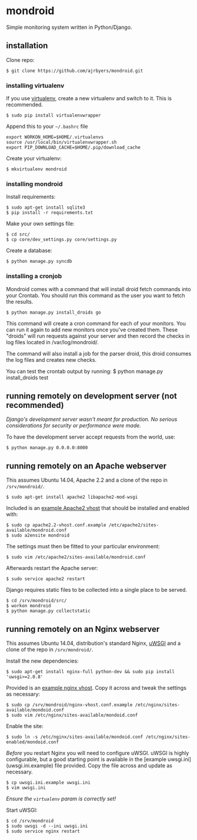 # mondroid

Simple monitoring system written in Python/Django.

## installation

Clone repo:

	$ git clone https://github.com/ajrbyers/mondroid.git

### installing virtualenv

If you use [virtualenv](https://virtualenvwrapper.readthedocs.org/en/latest/), 
create a new virtualenv and switch to it. This is recommended.

	$ sudo pip install virtualenvwrapper

Append this to your `~/.bashrc` file
	
	export WORKON_HOME=$HOME/.virtualenvs
	source /usr/local/bin/virtualenvwrapper.sh
	export PIP_DOWNLOAD_CACHE=$HOME/.pip/download_cache
	
Create your virtualenv:
	
	$ mkvirtualenv mondroid

### installing mondroid

Install requirements:

	$ sudo apt-get install sqlite3
	$ pip install -r requirements.txt

Make your own settings file:

	$ cd src/
	$ cp core/dev_settings.py core/settings.py

Create a database:

	$ python manage.py syncdb

### installing a cronjob

Mondroid comes with a command that will install droid fetch commands into your Crontab. You should run this command as the user you want to fetch the results.

	$ python manage.py install_droids go

This command will create a cron command for each of your monitors. You can run it again to add new monitors once you've created them. These "droids" will run requests against your server and then record the checks in log files located in /var/log/mondroid/.

The command will also install a job for the parser droid, this droid consumes the log files and creates new checks.

You can test the crontab output by running:
	$ python manage.py install_droids test

## running remotely on development server (__not__ recommended)

_Django's development server wasn't meant for production. No serious 
considerations for security or performance were made._

To have the development server accept requests from the world, use:

	$ python manage.py 0.0.0.0:8000
	
## running remotely on an Apache webserver

This assumes Ubuntu 14.04, Apache 2.2 and a clone of the repo in 
`/srv/mondroid/`.

	$ sudo apt-get install apache2 libapache2-mod-wsgi

Included is an [example Apache2 vhost](apache2.2-vhost.conf.example) that should
be installed and enabled with:

	$ sudo cp apache2.2-vhost.conf.example /etc/apache2/sites-available/mondroid.conf
	$ sudo a2ensite mondroid

The settings must then be fitted to your particular environment:

	$ sudo vim /etc/apache2/sites-available/mondroid.conf

Afterwards restart the Apache server:

	$ sudo service apache2 restart

Django requires static files to be collected into a single place to be served.

	$ cd /srv/mondroid/src/
	$ workon mondroid
	$ python manage.py collectstatic

## running remotely on an Nginx webserver

This assumes Ubuntu 14.04, distribution's standard Nginx, 
[uWSGI](https://uwsgi-docs.readthedocs.org/en/latest/) and a clone of the repo 
in `/srv/mondroid/`.

Install the new dependencies:

	$ sudo apt-get install nginx-full python-dev && sudo pip install 'uwsgi>=2.0.8'

Provided is an [example nginx vhost](nginx-vhost.conf.example). Copy it across
and tweak the settings as necessary:

	$ sudo cp /srv/mondroid/nginx-vhost.conf.example /etc/nginx/sites-available/mondoid.conf
	$ sudo vim /etc/nginx/sites-available/mondoid.conf
	
Enable the site:

	$ sudo ln -s /etc/nginx/sites-available/mondoid.conf /etc/nginx/sites-enabled/mondoid.conf

_Before_ you restart Nginx you will need to configure uWSGI. uWSGI is highly 
configurable, but a good starting point is available in the [example uwsgi.ini]
(uwsgi.ini.example) file provided. Copy the file across and update as necessary.

	$ cp uwsgi.ini.example uwsgi.ini
	$ vim uwsgi.ini
	
_Ensure the `virtualenv` param is correctly set!_

Start uWSGI:

	$ cd /srv/mondroid
	$ sudo uwsgi -d --ini uwsgi.ini
	$ sudo service nginx restart

